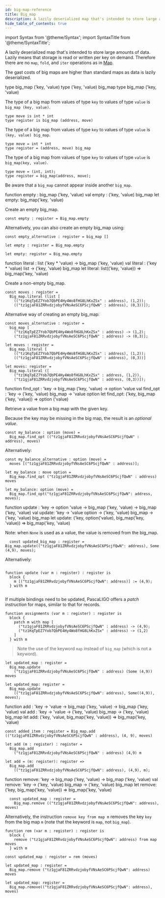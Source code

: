 ```yaml
---
id: big-map-reference
title: Big_map
description: A lazily deserialized map that's intended to store large amounts of data.
hide_table_of_contents: true
---
```


import Syntax from '@theme/Syntax';
import SyntaxTitle from '@theme/SyntaxTitle';

A lazily deserialized map that's intended to store large amounts of data. 
Lazily means that storage is read or written per key on demand. Therefore 
there are no `map`, `fold`, and `iter` operations as in 
[Map](./map-reference).

The gast costs of big maps are higher than standard maps as data is lazily 
deserialized.

<SyntaxTitle syntax="pascaligo">
type big_map ('key, 'value)
</SyntaxTitle>
<SyntaxTitle syntax="cameligo">
type ('key, 'value) big_map
</SyntaxTitle>
<SyntaxTitle syntax="reasonligo">
type big_map ('key, 'value)
</SyntaxTitle>

<Syntax syntax="pascaligo">

The type of a big map from values of type `key` to
values of type `value` is `big_map (key, value)`.

```pascaligo group=big_map
type move is int * int
type register is big_map (address, move)
```

</Syntax>
<Syntax syntax="cameligo">

The type of a big map from values of type `key` to values
of type `value` is `(key, value) big_map`.

```cameligo group=big_map
type move = int * int
type register = (address, move) big_map
```

</Syntax>
<Syntax syntax="reasonligo">

The type of a big map from values of type `key` to
values of type `value` is `big_map(key, value)`.

```reasonligo group=big_map
type move = (int, int);
type register = big_map(address, move);
```

</Syntax>

Be aware that a `big_map` cannot appear inside another `big_map`.

<SyntaxTitle syntax="pascaligo">
function empty : big_map ('key, 'value)
</SyntaxTitle>
<SyntaxTitle syntax="cameligo">
val empty : ('key, 'value) big_map
</SyntaxTitle>
<SyntaxTitle syntax="reasonligo">
let empty: big_map('key, 'value)
</SyntaxTitle>

Create an empty big_map.

<Syntax syntax="pascaligo">

```pascaligo group=big_map
const empty : register = Big_map.empty
```

Alternatively, you can also create an empty big_map using:

```pascaligo group=big_map
const empty_alternative : register = big_map []
```

</Syntax>
<Syntax syntax="cameligo">

```cameligo group=big_map
let empty : register = Big_map.empty
```

</Syntax>
<Syntax syntax="reasonligo">

```reasonligo group=big_map
let empty: register = Big_map.empty
```

</Syntax>


<SyntaxTitle syntax="pascaligo">
function literal : list ('key * 'value) -> big_map ('key, 'value) 
</SyntaxTitle>
<SyntaxTitle syntax="cameligo">
val literal : ('key * 'value) list -> ('key, 'value) big_map
</SyntaxTitle>
<SyntaxTitle syntax="reasonligo">
let literal: list(('key, 'value)) => big_map('key, 'value)
</SyntaxTitle>

Create a non-empty big_map.

<Syntax syntax="pascaligo">

```pascaligo group=big_map
const moves : register =
  Big_map.literal (list [
    (("tz1KqTpEZ7Yob7QbPE4Hy4Wo8fHG8LhKxZSx" : address), (1,2));
    (("tz1gjaF81ZRRvdzjobyfVNsAeSC6PScjfQwN" : address), (0,3))]);
```

Alternative way of creating an empty big_map:

```pascaligo group=big_map
const moves_alternative : register =
  big_map [
    ("tz1KqTpEZ7Yob7QbPE4Hy4Wo8fHG8LhKxZSx" : address) -> (1,2);
    ("tz1gjaF81ZRRvdzjobyfVNsAeSC6PScjfQwN" : address) -> (0,3)];
```

</Syntax>
<Syntax syntax="cameligo">

```cameligo group=big_map
let moves : register =
  Big_map.literal [
    (("tz1KqTpEZ7Yob7QbPE4Hy4Wo8fHG8LhKxZSx" : address), (1,2));
    (("tz1gjaF81ZRRvdzjobyfVNsAeSC6PScjfQwN" : address), (0,3))]
```

</Syntax>
<Syntax syntax="reasonligo">

```reasonligo group=big_map
let moves: register =
  Big_map.literal ([
    ("tz1KqTpEZ7Yob7QbPE4Hy4Wo8fHG8LhKxZSx" : address, (1,2)),
    ("tz1gjaF81ZRRvdzjobyfVNsAeSC6PScjfQwN" : address, (0,3))]);
```

</Syntax>

<SyntaxTitle syntax="pascaligo">
function find_opt : 'key -> big_map ('key, 'value) -> option 'value
</SyntaxTitle>
<SyntaxTitle syntax="cameligo">
val find_opt : 'key -> ('key, 'value) big_map -> 'value option
</SyntaxTitle>
<SyntaxTitle syntax="reasonligo">
let find_opt: ('key, big_map ('key, 'value)) => option ('value)
</SyntaxTitle>

Retrieve a value from a big map with the given key. 

Because the key may be missing in the big map, the result is an 
*optional value*.


<Syntax syntax="pascaligo">

```pascaligo group=big_map
const my_balance : option (move) =
  Big_map.find_opt (("tz1gjaF81ZRRvdzjobyfVNsAeSC6PScjfQwN" : address), moves)
```

Alternatively:

```pascaligo group=big_map
const my_balance_alternative : option (move) =
  moves [("tz1gjaF81ZRRvdzjobyfVNsAeSC6PScjfQwN" : address)];
```

</Syntax>
<Syntax syntax="cameligo">

```cameligo group=big_map
let my_balance : move option =
  Big_map.find_opt ("tz1gjaF81ZRRvdzjobyfVNsAeSC6PScjfQwN" : address) moves
```

</Syntax>
<Syntax syntax="reasonligo">

```reasonligo group=big_map
let my_balance: option (move) =
  Big_map.find_opt("tz1gjaF81ZRRvdzjobyfVNsAeSC6PScjfQwN": address, moves);
```

</Syntax>

<SyntaxTitle syntax="pascaligo">
function update : 'key -> option 'value -> big_map ('key, 'value) -> big_map ('key, 'value)
</SyntaxTitle>
<SyntaxTitle syntax="cameligo">
val update: 'key -> 'value option -> ('key, 'value) big_map -> ('key, 'value) big_map
</SyntaxTitle>
<SyntaxTitle syntax="reasonligo">
let update: ('key, option('value), big_map('key, 'value)) => big_map('key, 'value)
</SyntaxTitle>

Note: when `None` is used as a value, the value is removed from the big_map.

<Syntax syntax="pascaligo">

```pascaligo group=big_map
  const updated_big_map : register = Big_map.update(("tz1gjaF81ZRRvdzjobyfVNsAeSC6PScjfQwN": address), Some (4,9), moves);
```

Alternatively:

```pascaligo group=big_map

function update (var m : register) : register is
  block {
    m [("tz1gjaF81ZRRvdzjobyfVNsAeSC6PScjfQwN": address)] := (4,9);
  } with m
  
```

If multiple bindings need to be updated, PascaLIGO offers a *patch
instruction* for maps, similar to that for records.

```pascaligo group=big_map
function assignments (var m : register) : register is
  block {
    patch m with map [
      ("tz1gjaF81ZRRvdzjobyfVNsAeSC6PScjfQwN" : address) -> (4,9);
      ("tz1KqTpEZ7Yob7QbPE4Hy4Wo8fHG8LhKxZSx" : address) -> (1,2)
    ]
  } with m
```

> Note the use of the keyword `map` instead of `big_map` (which is not
> a keyword).

</Syntax>
<Syntax syntax="cameligo">

```cameligo group=big_map
let updated_map : register =
  Big_map.update
    ("tz1gjaF81ZRRvdzjobyfVNsAeSC6PScjfQwN" : address) (Some (4,9)) moves
```

</Syntax>
<Syntax syntax="reasonligo">

```reasonligo group=big_map
let updated_map: register =
  Big_map.update
    (("tz1gjaF81ZRRvdzjobyfVNsAeSC6PScjfQwN": address), Some((4,9)), moves);
```

</Syntax>

<SyntaxTitle syntax="pascaligo">
function add : 'key -> 'value -> big_map ('key, 'value) -> big_map ('key, 'value)
</SyntaxTitle>
<SyntaxTitle syntax="cameligo">
val add : 'key -> 'value -> ('key, 'value) big_map  -> ('key, 'value) big_map
</SyntaxTitle>
<SyntaxTitle syntax="reasonligo">
let add: ('key, 'value, big_map('key, 'value)) => big_map('key, 'value) 
</SyntaxTitle>
<Syntax syntax="pascaligo">

```pascaligo group=big_map
const added_item : register = Big_map.add (("tz1gjaF81ZRRvdzjobyfVNsAeSC6PScjfQwN" : address), (4, 9), moves)
```

</Syntax>
<Syntax syntax="cameligo">

```cameligo group=big_map
let add (m : register) : register =
  Big_map.add
    ("tz1gjaF81ZRRvdzjobyfVNsAeSC6PScjfQwN" : address) (4,9) m
```

</Syntax>
<Syntax syntax="reasonligo">

```reasonligo group=big_map
let add = (m: register): register =>
  Big_map.add
    (("tz1gjaF81ZRRvdzjobyfVNsAeSC6PScjfQwN": address), (4,9), m);
```

</Syntax>


<SyntaxTitle syntax="pascaligo">
function remove: 'key -> big_map ('key, 'value) -> big_map ('key, 'value)
</SyntaxTitle>
<SyntaxTitle syntax="cameligo">
val remove: 'key -> ('key, 'value) big_map -> ('key, 'value) big_map
</SyntaxTitle>
<SyntaxTitle syntax="reasonligo">
let remove: ('key, big_map('key, 'value)) => big_map('key, 'value)
</SyntaxTitle>

<Syntax syntax="pascaligo">

```pascaligo group=big_map
  const updated_map : register = 
    Big_map.remove (("tz1gjaF81ZRRvdzjobyfVNsAeSC6PScjfQwN": address), moves)
```

Alternatively, the instruction `remove key from map m` removes the key
`key` from the big map `m` (note that the keyword is `map`, not
`big_map`).

```pascaligo group=big_map
function rem (var m : register) : register is
  block {
    remove ("tz1gjaF81ZRRvdzjobyfVNsAeSC6PScjfQwN": address) from map moves
  } with m

const updated_map : register = rem (moves)
```

</Syntax>
<Syntax syntax="cameligo">

```cameligo group=big_map
let updated_map : register =
  Big_map.remove ("tz1gjaF81ZRRvdzjobyfVNsAeSC6PScjfQwN": address) moves
```

</Syntax>
<Syntax syntax="reasonligo">

```reasonligo group=big_map
let updated_map: register =
  Big_map.remove(("tz1gjaF81ZRRvdzjobyfVNsAeSC6PScjfQwN": address), moves)
```

</Syntax>

